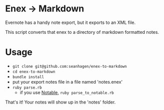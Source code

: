 Enex -> Markdown
================

Evernote has a handy note export, but it exports to an XML file.

This script converts that enex to a directory of markdown formatted notes.

# Usage

* `git clone git@github.com:seanhagen/enex-to-markdown`
* `cd enex-to-markdown`
* `bundle install`
* put your export notes file in a file named 'notes.enex'
* `ruby parse.rb`
  * if you use [Notable](https://github.com/notable/notable), `ruby parse_to_notable.rb`

That's it! Your notes will show up in the 'notes' folder.
